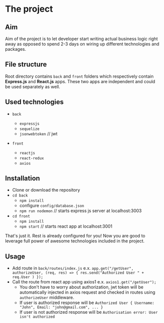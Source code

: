 # The project
## Aim
Aim of the project is to let developer start writing actual business logic right away as opposed to spend 2-3 days on wiring up different technologies and packages.

## File structure
Root directory contains `back` and `front` folders which respectively contain **Express.js** and **React.js** apps. These two apps are independent and could be used separately as well.  

## Used technologies
* `back`
  * `expressjs`
  * `sequelize`
  * `jsonwebtoken` // jwt
  
* `front`
  * `reactjs`
  * `react-redux`
  * `axios`

## Installation
* Clone or download the repository
* `cd back`
  * `npm install`
  * configure `config/database.json`
  * `npm run nodemon` // starts express js server at localhost:3003 
* `cd front`
  * `npm install`
  * `npm start` // starts react app at localhost:3001
  
That's just it. Rest is already configured for you! Now you are good to leverage full power of awesome technologies included in the project.

## Usage
* Add route in `back/routes/index.js` e.x. `app.get("/getUser", authorizeUser, (req, res) => { res.send("Authorized User " + req.User ) });`
* Call the route from react app using axios1 e.x. `axios1.get("/getUser");`
  * You don't have to worry about authorization, jwt token will be automatically injected in axios request and checked in routes using `authorizeUser` middleware.
  * If user is authorized response will be `Authorized User { Username: "John", Email: "john@gmail.com", ... }`
  * If user is not authorized response will be `Authorisation error: User isn't authorized`
